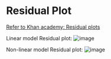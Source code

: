 # Residual Plot

[Refer to Khan academy: Residual plots](https://www.khanacademy.org/math/ap-statistics/bivariate-data-ap/modal/v/residual-plots)

Linear model Residual plot:
![image](https://user-images.githubusercontent.com/14041622/43885911-d3bf4514-9bec-11e8-87b2-32e24bc2ffd4.png)

Non-linear model Residual plot:
![image](https://user-images.githubusercontent.com/14041622/43886069-3c2acf88-9bed-11e8-803c-def52b9ec7c6.png)

